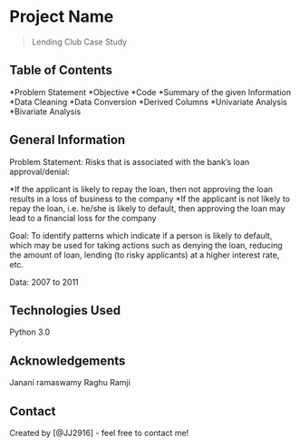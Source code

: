 # Project Name
> Lending Club Case Study


## Table of Contents
*Problem Statement
*Objective
*Code
*Summary of the given Information
*Data Cleaning
*Data Conversion
*Derived Columns
*Univariate Analysis
*Bivariate Analysis

## General Information
Problem Statement:
Risks that is associated with the bank’s loan approval/denial:

*If the applicant is likely to repay the loan, then not approving the loan results in a loss of business to the company
*If the applicant is not likely to repay the loan, i.e. he/she is likely to default, then approving the loan may lead to a financial loss for the company

Goal:
To identify patterns which indicate if a person is likely to default, which may be used for taking actions such as denying the loan, reducing the amount of loan, lending (to risky applicants) at a higher interest rate, etc.

Data:
2007 to 2011

## Technologies Used
Python 3.0

## Acknowledgements
Janani ramaswamy
Raghu Ramji


## Contact
Created by [@JJ2916] - feel free to contact me!